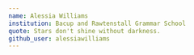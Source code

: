 ```yaml
---
name: Alessia Williams
institution: Bacup and Rawtenstall Grammar School
quote: Stars don't shine without darkness.
github_user: alessiawilliams
---
```

